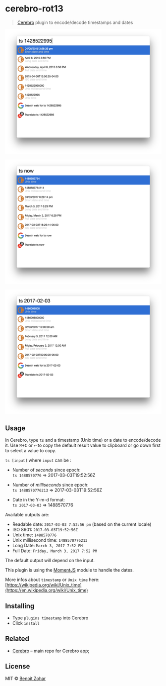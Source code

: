 # cerebro-rot13

> [Cerebro](https://cerebroapp.com) plugin to encode/decode timestamps and dates

![](screenshot1.png)

![](screenshot2.png)

![](screenshot3.png)

## Usage

In Cerebro, type `ts` and a timestamp (Unix time) or a date to encode/decode it. Use <kbd>⌘+C</kbd> or <kbd>↩</kbd> to copy the default result value to clipboard or go down first to select a value to copy.

`ts [input]` where `input` can be :
 - Number of *seconds* since epoch:  
 `ts 1488570776` => 2017-03-03T19:52:56Z  

 - Number of *milliseconds* since epoch:  
 `ts 1488570776213` => 2017-03-03T19:52:56Z  

 - Date in the Y-m-d format:  
 `ts 2017-03-03` => 1488570776


Available outputs are:
- Readable date: `2017-03-03 7:52:56 pm` (based on the current locale)
- ISO 8601: `2017-03-03T19:52:56Z`
- Unix time: `1488570776`
- Unix millisecond time: `1488570776213`
- Long Date: `March 3, 2017 7:52 PM`
- Full Date: `Friday, March 3, 2017 7:52 PM`

The default output will depend on the input.

This plugin is using the [MomentJS](https://github.com/moment/moment) module to handle the dates.  


 More infos about `timestamp` or `Unix time` here: [https://wikipedia.org/wiki/Unix_time](https://en.wikipedia.org/wiki/Unix_time)

## Installing

* Type `plugins timestamp` into Cerebro
* Click `install`

## Related

- [Cerebro](http://github.com/KELiON/cerebro) – main repo for Cerebro app;

## License

MIT © [Benoit Zohar](https://github.com/benoitzohar)
